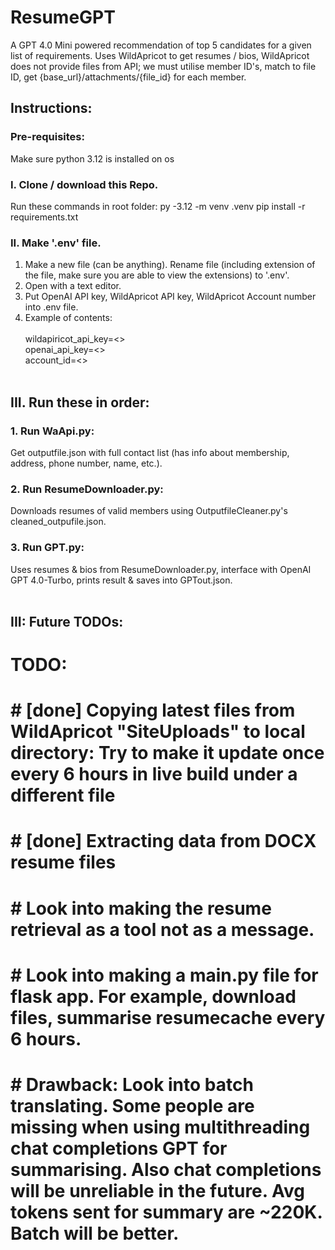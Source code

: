 # ResumeGPT
A GPT 4.0 Mini powered recommendation of top 5 candidates for a given list of requirements. Uses WildApricot to get resumes / bios, WildApricot does not provide files from API; we must utilise member ID's, match to file ID, get {base_url}/attachments/{file_id} for each member.
## Instructions:
### Pre-requisites:
Make sure python 3.12 is installed on os

### I. Clone / download this Repo.
Run these commands in root folder:
py -3.12 -m venv .venv
pip install -r requirements.txt

### II. Make '.env' file.
1. Make a new file (can be anything). Rename file (including extension of the file, make sure you are able to view the extensions) to '.env'.
2. Open with a text editor.
3. Put OpenAI API key, WildApricot API key, WildApricot Account number into .env file. </br>
3. Example of contents:<br /><br />
wildapiricot_api_key=<><br />
openai_api_key=<><br />
account_id=<><br /><br />

## III. Run these in order:
### 1. Run WaApi.py: 
Get outputfile.json with full contact list (has info about membership, address, phone number, name, etc.).<br />
### 2. Run ResumeDownloader.py: 
Downloads resumes of valid members using OutputfileCleaner.py's cleaned_outpufile.json.<br />
### 3. Run GPT.py: 
Uses resumes & bios from ResumeDownloader.py, interface with OpenAI GPT 4.0-Turbo, prints result & saves into GPTout.json.<br /><br />

## III: Future TODOs:
# TODO:
# # [done] Copying latest files from WildApricot "SiteUploads" to local directory: Try to make it update once every 6 hours in live build under a different file
# # [done] Extracting data from DOCX resume files
# # Look into making the resume retrieval as a tool not as a message.
# # Look into making a main.py file for flask app. For example, download files, summarise resumecache every 6 hours.
# # Drawback: Look into batch translating. Some people are missing when using multithreading chat completions GPT for summarising. Also chat completions will be unreliable in the future. Avg tokens sent for summary are ~220K. Batch will be better.
